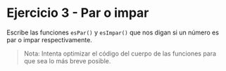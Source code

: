 # Ejercicio 3 - Par o impar

Escribe las funciones `esPar()` y `esImpar()` que nos digan si un número es par o impar respectivamente.

> Nota: Intenta optimizar el código del cuerpo de las funciones para que sea lo más breve posible.
